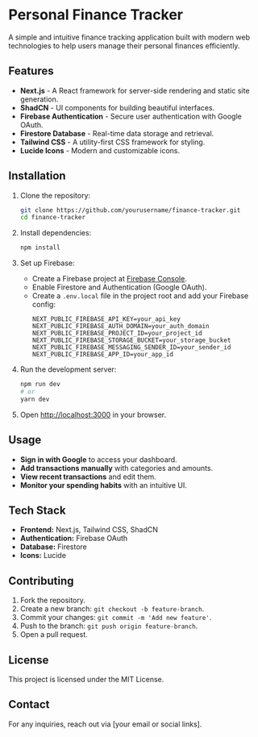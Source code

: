 # Personal Finance Tracker

A simple and intuitive finance tracking application built with modern web technologies to help users manage their personal finances efficiently.

## Features

- **Next.js** - A React framework for server-side rendering and static site generation.
- **ShadCN** - UI components for building beautiful interfaces.
- **Firebase Authentication** - Secure user authentication with Google OAuth.
- **Firestore Database** - Real-time data storage and retrieval.
- **Tailwind CSS** - A utility-first CSS framework for styling.
- **Lucide Icons** - Modern and customizable icons.

## Installation

1. Clone the repository:
   ```sh
   git clone https://github.com/yourusername/finance-tracker.git
   cd finance-tracker
   ```

2. Install dependencies:
   ```sh
   npm install
   ```

3. Set up Firebase:
   - Create a Firebase project at [Firebase Console](https://console.firebase.google.com/).
   - Enable Firestore and Authentication (Google OAuth).
   - Create a `.env.local` file in the project root and add your Firebase config:
     ```env
     NEXT_PUBLIC_FIREBASE_API_KEY=your_api_key
     NEXT_PUBLIC_FIREBASE_AUTH_DOMAIN=your_auth_domain
     NEXT_PUBLIC_FIREBASE_PROJECT_ID=your_project_id
     NEXT_PUBLIC_FIREBASE_STORAGE_BUCKET=your_storage_bucket
     NEXT_PUBLIC_FIREBASE_MESSAGING_SENDER_ID=your_sender_id
     NEXT_PUBLIC_FIREBASE_APP_ID=your_app_id
     ```

4. Run the development server:
   ```sh
   npm run dev
   # or
   yarn dev
   ```

5. Open [http://localhost:3000](http://localhost:3000) in your browser.

## Usage

- **Sign in with Google** to access your dashboard.
- **Add transactions manually** with categories and amounts.
- **View recent transactions** and edit them.
- **Monitor your spending habits** with an intuitive UI.

## Tech Stack

- **Frontend:** Next.js, Tailwind CSS, ShadCN
- **Authentication:** Firebase OAuth
- **Database:** Firestore
- **Icons:** Lucide

## Contributing

1. Fork the repository.
2. Create a new branch: `git checkout -b feature-branch`.
3. Commit your changes: `git commit -m 'Add new feature'`.
4. Push to the branch: `git push origin feature-branch`.
5. Open a pull request.

## License

This project is licensed under the MIT License.

## Contact

For any inquiries, reach out via [your email or social links].
